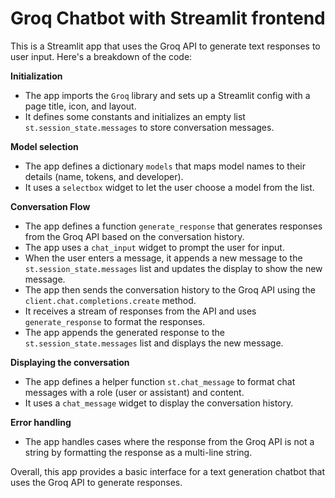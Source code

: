 # Groq Chatbot with Streamlit frontend 

This is a Streamlit app that uses the Groq API to generate text responses to user input. Here's a breakdown of the code:

**Initialization**

* The app imports the `Groq` library and sets up a Streamlit config with a page title, icon, and layout.
* It defines some constants and initializes an empty list `st.session_state.messages` to store conversation messages.

**Model selection**

* The app defines a dictionary `models` that maps model names to their details (name, tokens, and developer).
* It uses a `selectbox` widget to let the user choose a model from the list.

**Conversation Flow**

* The app defines a function `generate_response` that generates responses from the Groq API based on the conversation history.
* The app uses a `chat_input` widget to prompt the user for input.
* When the user enters a message, it appends a new message to the `st.session_state.messages` list and updates the display to show the new message.
* The app then sends the conversation history to the Groq API using the `client.chat.completions.create` method.
* It receives a stream of responses from the API and uses `generate_response` to format the responses.
* The app appends the generated response to the `st.session_state.messages` list and displays the new message.

**Displaying the conversation**

* The app defines a helper function `st.chat_message` to format chat messages with a role (user or assistant) and content.
* It uses a `chat_message` widget to display the conversation history.

**Error handling**

* The app handles cases where the response from the Groq API is not a string by formatting the response as a multi-line string.

Overall, this app provides a basic interface for a text generation chatbot that uses the Groq API to generate responses.
